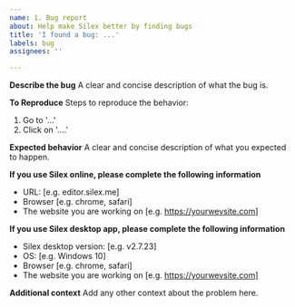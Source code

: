 ```yaml
---
name: 1. Bug report
about: Help make Silex better by finding bugs
title: 'I found a bug: ...'
labels: bug
assignees: ''

---
```


**Describe the bug**
A clear and concise description of what the bug is.

**To Reproduce**
Steps to reproduce the behavior:
1. Go to '...'
2. Click on '....'

**Expected behavior**
A clear and concise description of what you expected to happen.

**If you use Silex online, please complete the following information**
 - URL: [e.g. editor.silex.me]
 - Browser [e.g. chrome, safari]
 - The website you are working on [e.g. https://yourwevsite.com]

**If you use Silex desktop app, please complete the following information**
 - Silex desktop version: [e.g. v2.7.23]
 - OS: [e.g. Windows 10]
 - Browser [e.g. chrome, safari]
  - The website you are working on [e.g. https://yourwevsite.com]

**Additional context**
Add any other context about the problem here.
